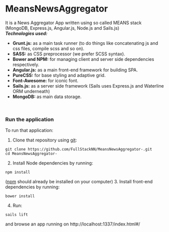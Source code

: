 # MeansNewsAggregator

It is a News Aggregator App written using so called MEANS stack (MongoDB, Express.js, Angular.js, Node.js and Sails.js)
<br/>
<b><i>Technologies used:</i></b>
* <b>Grunt.js:</b> as a main task runner (to do things like concatenating js and css files, compile scss and so on).
* <b>SASS:</b> as CSS preprocessor (we prefer SCSS syntax).
* <b>Bower and NPM:</b> for managing client and server side dependencies respectively.
* <b>Angular.js:</b> as a main front-end framework for building SPA.
* <b>PureCSS:</b> for base styling and adaptive grid.
* <b>Font-Awesome:</b> for iconic font.
* <b>Sails.js:</b> as a server side framework (Sails uses Express.js and Waterline ORM underneath)
* <b>MongoDB:</b> as main data storage.
<br/>

### Run the application
To run that application:
1. Clone that repository using [git](https://git-scm.com/):
```
git clone https://github.com/FullStackNN/MeansNewsAggregator-.git
cd MeansNewsAggregator-
```
2. Install Node dependencies by running:
```
npm install
```
([npm](https://www.npmjs.com/) should already be installed on your computer)
3. Install front-end dependencies by running:
```
bower install
```
4. Run:
```
sails lift
```
and browse an app running on http://localhost:1337/index.html#/